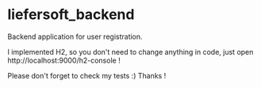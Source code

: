 # liefersoft_backend

Backend application for user registration.

I implemented H2, so you don't need to change anything in code, just open http://localhost:9000/h2-console !

Please don't forget to check my tests :) Thanks !